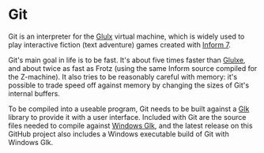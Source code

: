 # Git

Git is an interpreter for the [Glulx](https://eblong.com/zarf/glulx/) virtual machine, which is widely used to play interactive fiction (text adventure) games created with [Inform 7](http://inform7.com/).

Git's main goal in life is to be fast. It's about five times faster than [Glulxe](https://github.com/erkyrath/glulxe), and about twice as fast as Frotz (using the same Inform source compiled for the Z-machine). It also tries to be reasonably careful with memory: it's possible to trade speed off against memory by changing the sizes of Git's internal buffers.

To be compiled into a useable program, Git needs to be built against a [Glk](https://eblong.com/zarf/glk/) library to provide it with a user interface. Included with Git are the source files needed to compile against [Windows Glk](https://github.com/DavidKinder/Windows-Glk), and the latest release on this GitHub project also includes a Windows executable build of Git with Windows Glk.

